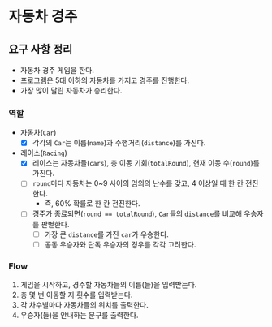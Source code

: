 # 자동차 경주
## 요구 사항 정리
- 자동차 경주 게임을 한다. 
- 프로그램은 5대 이하의 자동차를 가지고 경주를 진행한다.
- 가장 많이 달린 자동차가 승리한다.
### 역할
- 자동차(`Car`)
  - [x] 각각의 `Car`는 이름(`name`)과 주행거리(`distance`)를 가진다.

- 레이스(`Racing`)
  - [x] 레이스는 자동차들(`cars`), 총 이동 기회(`totalRound`), 현재 이동 수(`round`)를 가진다.
  - [ ] `round`마다 자동차는 0~9 사이의 임의의 난수를 갖고, 4 이상일 때 한 칸 전진한다. 
    - 즉, 60% 확률로 한 칸 전진한다.
  - [ ] 경주가 종료되면(`round == totalRound`), `Car`들의 `distance`를 비교해 우승자를 판별한다.
    - [ ] 가장 큰 `distance`를 가진 `car`가 우승한다.
    - [ ] 공동 우승자와 단독 우승자의 경우를 각각 고려한다.

### Flow

1. 게임을 시작하고, 경주할 자동차들의 이름(들)을 입력받는다.
2. 총 몇 번 이동할 지 횟수를 입력받는다.
3. 각 차수별마다 자동차들의 위치를 출력한다.
4. 우승자(들)을 안내하는 문구를 출력한다.
